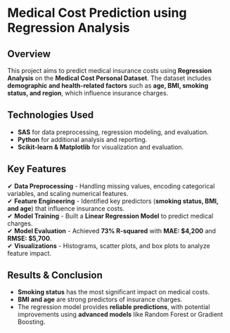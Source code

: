 # **Medical Cost Prediction using Regression Analysis**

## **Overview**
This project aims to predict medical insurance costs using **Regression Analysis** on the **Medical Cost Personal Dataset**. The dataset includes **demographic and health-related factors** such as **age, BMI, smoking status, and region**, which influence insurance charges.

## **Technologies Used**
- **SAS** for data preprocessing, regression modeling, and evaluation.
- **Python** for additional analysis and reporting.
- **Scikit-learn & Matplotlib** for visualization and evaluation.

## **Key Features**
✔ **Data Preprocessing** - Handling missing values, encoding categorical variables, and scaling numerical features.  
✔ **Feature Engineering** - Identified key predictors (**smoking status, BMI, and age**) that influence insurance costs.  
✔ **Model Training** - Built a **Linear Regression Model** to predict medical charges.  
✔ **Model Evaluation** - Achieved **73% R-squared** with **MAE: $4,200** and **RMSE: $5,700**.  
✔ **Visualizations** - Histograms, scatter plots, and box plots to analyze feature impact.

## **Results & Conclusion**
- **Smoking status** has the most significant impact on medical costs.
- **BMI and age** are strong predictors of insurance charges.
- The regression model provides **reliable predictions**, with potential improvements using **advanced models** like Random Forest or Gradient Boosting.
